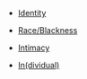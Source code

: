 * [Identity](https://github.com/kredati/control-encyclopedia/wiki/Identity)

* [Race/Blackness](https://github.com/kredati/control-encyclopedia/wiki/Race)

* [Intimacy](https://github.com/kredati/control-encyclopedia/wiki/Intimacy)

* [In(dividual)](https://github.com/kredati/control-encyclopedia/wiki/In(dividual))